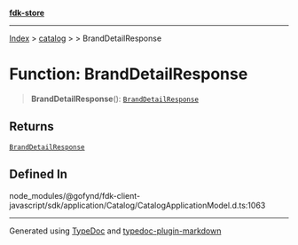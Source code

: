 [**fdk-store**](../../../README.md)
***

[Index](../../../API.md) > [catalog](../../README.md) > [<internal>](../README.md) > BrandDetailResponse

# Function: BrandDetailResponse

> **BrandDetailResponse**(): [`BrandDetailResponse`](../type-aliases/type-alias.BrandDetailResponse.md)

## Returns

[`BrandDetailResponse`](../type-aliases/type-alias.BrandDetailResponse.md)

## Defined In

node\_modules/@gofynd/fdk-client-javascript/sdk/application/Catalog/CatalogApplicationModel.d.ts:1063

***
Generated using [TypeDoc](https://typedoc.org/) and [typedoc-plugin-markdown](https://www.npmjs.com/package/typedoc-plugin-markdown)
